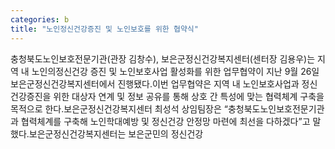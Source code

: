 ```yaml
---
categories: b
title: "노인정신건강증진 및 노인보호를 위한 협약식"
---
```

충청북도노인보호전문기관(관장 김창수), 보은군정신건강복지센터(센터장 김용우)는 지역 내 노인의정신건강 증진 및 노인보호사업 활성화를 위한 업무협약이 지난 9월 26일 보은군정신건강복지센터에서 진행됐다.이번 업무협약은 지역 내 노인보호사업과 정신건강증진을 위한 대상자 연계 및 정보 공유를 통해 상호 간 특성에 맞는 협력체계 구축을 목적으로 한다.보은군정신건강복지센터 최성석 상임팀장은 “충청북도노인보호전문기관과 협력체계를 구축해 노인학대예방 및 정신건강 안정망 마련에 최선을 다하겠다”고 말했다.보은군정신건강복지센터는 보은군민의 정신건강